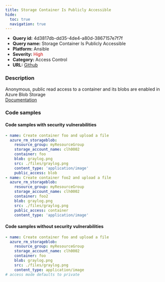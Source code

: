 ```yaml
---
title: Storage Container Is Publicly Accessible
hide:
  toc: true
  navigation: true
---
```


<style>
  .highlight .hll {
    background-color: #ff171742;
  }
  .md-content {
    max-width: 1100px;
    margin: 0 auto;
  }
</style>

-   **Query id:** 4d3817db-dd35-4de4-a80d-3867157e7f7f
-   **Query name:** Storage Container Is Publicly Accessible
-   **Platform:** Ansible
-   **Severity:** <span style="color:#C00">High</span>
-   **Category:** Access Control
-   **URL:** [Github](https://github.com/Checkmarx/kics/tree/master/assets/queries/ansible/azure/storage_container_is_publicly_accessible)

### Description
Anonymous, public read access to a container and its blobs are enabled in Azure Blob Storage<br>
[Documentation](https://docs.ansible.com/ansible/latest/collections/azure/azcollection/azure_rm_storageblob_module.html#parameter-public_access)

### Code samples
#### Code samples with security vulnerabilities
```yaml title="Positive test num. 1 - yaml file" hl_lines="9 17"
- name: Create container foo and upload a file
  azure_rm_storageblob:
    resource_group: myResourceGroup
    storage_account_name: clh0002
    container: foo
    blob: graylog.png
    src: ./files/graylog.png
    content_type: 'application/image'
    public_access: blob
- name: Create container foo2 and upload a file
  azure_rm_storageblob:
    resource_group: myResourceGroup
    storage_account_name: clh0002
    container: foo2
    blob: graylog.png
    src: ./files/graylog.png
    public_access: container
    content_type: 'application/image'

```


#### Code samples without security vulnerabilities
```yaml title="Negative test num. 1 - yaml file"
- name: Create container foo and upload a file
  azure_rm_storageblob:
    resource_group: myResourceGroup
    storage_account_name: clh0002
    container: foo
    blob: graylog.png
    src: ./files/graylog.png
    content_type: application/image
# access mode defaults to private

```
